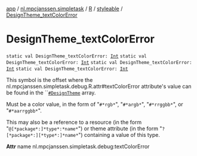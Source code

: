 [app](../../../index.md) / [nl.mpcjanssen.simpletask](../../index.md) / [R](../index.md) / [styleable](index.md) / [DesignTheme_textColorError](.)

# DesignTheme_textColorError

`static val DesignTheme_textColorError: `[`Int`](https://kotlinlang.org/api/latest/jvm/stdlib/kotlin/-int/index.html)
`static val DesignTheme_textColorError: `[`Int`](https://kotlinlang.org/api/latest/jvm/stdlib/kotlin/-int/index.html)
`static val DesignTheme_textColorError: `[`Int`](https://kotlinlang.org/api/latest/jvm/stdlib/kotlin/-int/index.html)
`static val DesignTheme_textColorError: `[`Int`](https://kotlinlang.org/api/latest/jvm/stdlib/kotlin/-int/index.html)

This symbol is the offset where the nl.mpcjanssen.simpletask.debug.R.attr#textColorError attribute's value can be found in the ``[`#DesignTheme`](-design-theme.md) array.

Must be a color value, in the form of "`#*rgb*`", "`#*argb*`", "`#*rrggbb*`", or "`#*aarrggbb*`".

This may also be a reference to a resource (in the form "`@[*package*:]*type*:*name*`") or theme attribute (in the form "`?[*package*:][*type*:]*name*`") containing a value of this type.

**Attr**
name nl.mpcjanssen.simpletask.debug:textColorError

